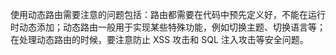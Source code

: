 使用动态路由需要注意的问题包括：路由都需要在代码中预先定义好，不能在运行时动态添加；动态路由一般用于实现某些特殊功能，例如切换主题、切换语言等；在处理动态路由的时候，要注意防止 XSS 攻击和 SQL 注入攻击等安全问题。
